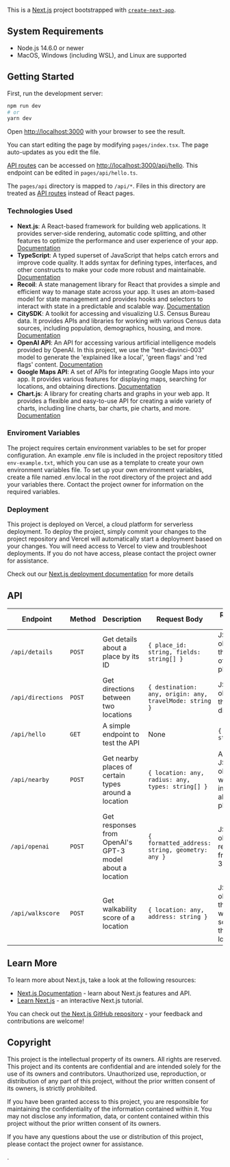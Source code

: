 This is a [Next.js](https://nextjs.org/) project bootstrapped with [`create-next-app`](https://github.com/vercel/next.js/tree/canary/packages/create-next-app).

## System Requirements
- Node.js 14.6.0 or newer
- MacOS, Windows (including WSL), and Linux are supported

## Getting Started

First, run the development server:

```bash
npm run dev
# or
yarn dev
```

Open [http://localhost:3000](http://localhost:3000) with your browser to see the result.

You can start editing the page by modifying `pages/index.tsx`. The page auto-updates as you edit the file.

[API routes](https://nextjs.org/docs/api-routes/introduction) can be accessed on [http://localhost:3000/api/hello](http://localhost:3000/api/hello). This endpoint can be edited in `pages/api/hello.ts`.

The `pages/api` directory is mapped to `/api/*`. Files in this directory are treated as [API routes](https://nextjs.org/docs/api-routes/introduction) instead of React pages.

### Technologies Used

- **Next.js**: A React-based framework for building web applications. It provides server-side rendering, automatic code splitting, and other features to optimize the performance and user experience of your app. [Documentation](https://nextjs.org/docs)
- **TypeScript**: A typed superset of JavaScript that helps catch errors and improve code quality. It adds syntax for defining types, interfaces, and other constructs to make your code more robust and maintainable. [Documentation](https://www.typescriptlang.org/docs/)
- **Recoil**: A state management library for React that provides a simple and efficient way to manage state across your app. It uses an atom-based model for state management and provides hooks and selectors to interact with state in a predictable and scalable way. [Documentation](https://recoiljs.org/docs/introduction/getting-started)
- **CitySDK**: A toolkit for accessing and visualizing U.S. Census Bureau data. It provides APIs and libraries for working with various Census data sources, including population, demographics, housing, and more. [Documentation](https://uscensusbureau.github.io/citysdk/)
- **OpenAI API**: An API for accessing various artificial intelligence models provided by OpenAI. In this project, we use the "text-davinci-003" model to generate the 'explained like a local', 'green flags' and 'red flags' content. [Documentation](https://beta.openai.com/docs/api-reference/introduction)
- **Google Maps API**: A set of APIs for integrating Google Maps into your app. It provides various features for displaying maps, searching for locations, and obtaining directions.  [Documentation](https://developers.google.com/maps)
- **Chart.js**: A library for creating charts and graphs in your web app. It provides a flexible and easy-to-use API for creating a wide variety of charts, including line charts, bar charts, pie charts, and more. [Documentation](https://www.chartjs.org/docs/latest/)


### Enviroment Variables
The project requires certain environment variables to be set for proper configuration. An example .env file is included in the project repository titled `env-example.txt`, which you can use as a template to create your own environment variables file. To set up your own environment variables, create a file named .env.local in the root directory of the project and add your variables there. Contact the project owner for information on the required variables.

### Deployment
This project is deployed on Vercel, a cloud platform for serverless deployment. To deploy the project, simply commit your changes to the project repository and Vercel will automatically start a deployment based on your changes. You will need access to Vercel to view and troubleshoot deployments. If you do not have access, please contact the project owner for assistance.

Check out our [Next.js deployment documentation](https://nextjs.org/docs/deployment) for more details

## API
| Endpoint | Method | Description | Request Body | Response Body |
| -------- | ------ | ----------- | ------------ | ------------- |
| `/api/details` | `POST` | Get details about a place by its ID | `{ place_id: string, fields: string[] }` | JSON object with the details of the place |
| `/api/directions` | `POST` | Get directions between two locations | `{ destination: any, origin: any, travelMode: string }` | JSON object with the directions |
| `/api/hello` | `GET` | A simple endpoint to test the API | None | `{ name: string }` |
| `/api/nearby` | `POST` | Get nearby places of certain types around a location | `{ location: any, radius: any, types: string[] }` | Array of JSON objects with information about the places |
| `/api/openai` | `POST` | Get responses from OpenAI's GPT-3 model about a location | `{ formatted_address: string, geometry: any }` | JSON object with responses from GPT-3 |
| `/api/walkscore` | `POST` | Get walkability score of a location | `{ location: any, address: string }` | JSON object with the walkability score of the location |



## Learn More

To learn more about Next.js, take a look at the following resources:

- [Next.js Documentation](https://nextjs.org/docs) - learn about Next.js features and API.
- [Learn Next.js](https://nextjs.org/learn) - an interactive Next.js tutorial.

You can check out [the Next.js GitHub repository](https://github.com/vercel/next.js/) - your feedback and contributions are welcome!

## Copyright

This project is the intellectual property of its owners. All rights are reserved. This project and its contents are confidential and are intended solely for the use of its owners and contributors. Unauthorized use, reproduction, or distribution of any part of this project, without the prior written consent of its owners, is strictly prohibited.

If you have been granted access to this project, you are responsible for maintaining the confidentiality of the information contained within it. You may not disclose any information, data, or content contained within this project without the prior written consent of its owners.

If you have any questions about the use or distribution of this project, please contact the project owner for assistance.


.
